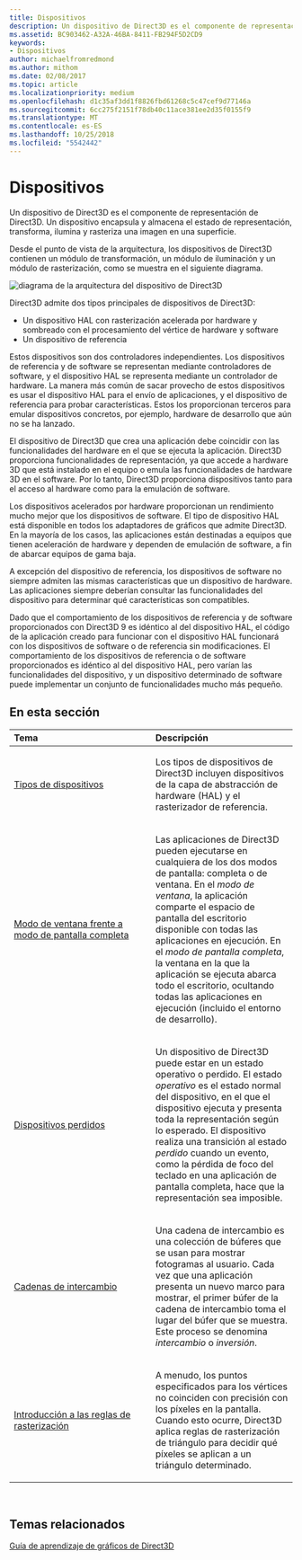 ```yaml
---
title: Dispositivos
description: Un dispositivo de Direct3D es el componente de representación de Direct3D. Un dispositivo encapsula y almacena el estado de representación, transforma, ilumina y rasteriza una imagen en una superficie.
ms.assetid: BC903462-A32A-46BA-8411-FB294F5D2CD9
keywords:
- Dispositivos
author: michaelfromredmond
ms.author: mithom
ms.date: 02/08/2017
ms.topic: article
ms.localizationpriority: medium
ms.openlocfilehash: d1c35af3dd1f8826fbd61268c5c47cef9d77146a
ms.sourcegitcommit: 6cc275f2151f78db40c11ace381ee2d35f0155f9
ms.translationtype: MT
ms.contentlocale: es-ES
ms.lasthandoff: 10/25/2018
ms.locfileid: "5542442"
---
```

# <a name="devices"></a>Dispositivos


Un dispositivo de Direct3D es el componente de representación de Direct3D. Un dispositivo encapsula y almacena el estado de representación, transforma, ilumina y rasteriza una imagen en una superficie.

Desde el punto de vista de la arquitectura, los dispositivos de Direct3D contienen un módulo de transformación, un módulo de iluminación y un módulo de rasterización, como se muestra en el siguiente diagrama.

![diagrama de la arquitectura del dispositivo de Direct3D](images/d3ddev.png)

Direct3D admite dos tipos principales de dispositivos de Direct3D:

-   Un dispositivo HAL con rasterización acelerada por hardware y sombreado con el procesamiento del vértice de hardware y software
-   Un dispositivo de referencia

Estos dispositivos son dos controladores independientes. Los dispositivos de referencia y de software se representan mediante controladores de software, y el dispositivo HAL se representa mediante un controlador de hardware. La manera más común de sacar provecho de estos dispositivos es usar el dispositivo HAL para el envío de aplicaciones, y el dispositivo de referencia para probar características. Estos los proporcionan terceros para emular dispositivos concretos, por ejemplo, hardware de desarrollo que aún no se ha lanzado.

El dispositivo de Direct3D que crea una aplicación debe coincidir con las funcionalidades del hardware en el que se ejecuta la aplicación. Direct3D proporciona funcionalidades de representación, ya que accede a hardware 3D que está instalado en el equipo o emula las funcionalidades de hardware 3D en el software. Por lo tanto, Direct3D proporciona dispositivos tanto para el acceso al hardware como para la emulación de software.

Los dispositivos acelerados por hardware proporcionan un rendimiento mucho mejor que los dispositivos de software. El tipo de dispositivo HAL está disponible en todos los adaptadores de gráficos que admite Direct3D. En la mayoría de los casos, las aplicaciones están destinadas a equipos que tienen aceleración de hardware y dependen de emulación de software, a fin de abarcar equipos de gama baja.

A excepción del dispositivo de referencia, los dispositivos de software no siempre admiten las mismas características que un dispositivo de hardware. Las aplicaciones siempre deberían consultar las funcionalidades del dispositivo para determinar qué características son compatibles.

Dado que el comportamiento de los dispositivos de referencia y de software proporcionados con Direct3D 9 es idéntico al del dispositivo HAL, el código de la aplicación creado para funcionar con el dispositivo HAL funcionará con los dispositivos de software o de referencia sin modificaciones. El comportamiento de los dispositivos de referencia o de software proporcionados es idéntico al del dispositivo HAL, pero varían las funcionalidades del dispositivo, y un dispositivo determinado de software puede implementar un conjunto de funcionalidades mucho más pequeño.

## <a name="span-idin-this-sectionspanin-this-section"></a><span id="in-this-section"></span>En esta sección


<table>
<colgroup>
<col width="50%" />
<col width="50%" />
</colgroup>
<thead>
<tr class="header">
<th align="left">Tema</th>
<th align="left">Descripción</th>
</tr>
</thead>
<tbody>
<tr class="odd">
<td align="left"><p><a href="device-types.md">Tipos de dispositivos</a></p></td>
<td align="left"><p>Los tipos de dispositivos de Direct3D incluyen dispositivos de la capa de abstracción de hardware (HAL) y el rasterizador de referencia.</p></td>
</tr>
<tr class="even">
<td align="left"><p><a href="windowed-vs--full-screen-mode.md">Modo de ventana frente a modo de pantalla completa</a></p></td>
<td align="left"><p>Las aplicaciones de Direct3D pueden ejecutarse en cualquiera de los dos modos de pantalla: completa o de ventana. En el <em>modo de ventana</em>, la aplicación comparte el espacio de pantalla del escritorio disponible con todas las aplicaciones en ejecución. En el <em>modo de pantalla completa</em>, la ventana en la que la aplicación se ejecuta abarca todo el escritorio, ocultando todas las aplicaciones en ejecución (incluido el entorno de desarrollo).</p></td>
</tr>
<tr class="odd">
<td align="left"><p><a href="lost-devices.md">Dispositivos perdidos</a></p></td>
<td align="left"><p>Un dispositivo de Direct3D puede estar en un estado operativo o perdido. El estado <em>operativo</em> es el estado normal del dispositivo, en el que el dispositivo ejecuta y presenta toda la representación según lo esperado. El dispositivo realiza una transición al estado <em>perdido</em> cuando un evento, como la pérdida de foco del teclado en una aplicación de pantalla completa, hace que la representación sea imposible.</p></td>
</tr>
<tr class="even">
<td align="left"><p><a href="swap-chains.md">Cadenas de intercambio</a></p></td>
<td align="left"><p>Una cadena de intercambio es una colección de búferes que se usan para mostrar fotogramas al usuario. Cada vez que una aplicación presenta un nuevo marco para mostrar, el primer búfer de la cadena de intercambio toma el lugar del búfer que se muestra. Este proceso se denomina <em>intercambio</em> o <em>inversión</em>.</p></td>
</tr>
<tr class="odd">
<td align="left"><p><a href="introduction-to-rasterization-rules.md">Introducción a las reglas de rasterización</a></p></td>
<td align="left"><p>A menudo, los puntos especificados para los vértices no coinciden con precisión con los píxeles en la pantalla. Cuando esto ocurre, Direct3D aplica reglas de rasterización de triángulo para decidir qué píxeles se aplican a un triángulo determinado.</p></td>
</tr>
</tbody>
</table>

 

## <a name="span-idrelated-topicsspanrelated-topics"></a><span id="related-topics"></span>Temas relacionados


[Guía de aprendizaje de gráficos de Direct3D](index.md)

 

 




